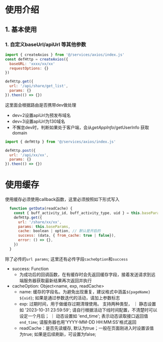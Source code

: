 # 使用介绍

## 1. 基本使用

### 1. 自定义baseUrl/apiUrl 等其他参数

```js
import { createAxios } from '@/services/axios/index.js'
const defHttp = createAxios({
  baseURL: 'xxxx/xx/xx'
  requestOptions: {}
})

defHttp.get({
  url: '/api/share/get_list',
  params: {}
}).then(() => {})
```

这里面会根据路由是否携带dev做处理

* dev=2设置apiUrl为预发布域名
* dev=3设置apiUrl为130域名
* 不懈怠dev时，判断如果处于客户端，会从$getAppInfo/$getUserInfo 获取domain

```js
import { defHttp } from '@/services/axios/index.js'

defHttp.post({
  url: '/api/xx/xx',
  params: {}
}).then(() => {})
```

# 使用缓存

使用缓存必须使用callback函数，这里必须按照如下形式写入

```js
  function getData(readCache) {
    const { buff_activity_id, buff_activity_type, uid } = this.baseParams
    defHttp.get({
      url: '/share/xx/xx',
      params: this.baseParams,
      cache: boolean | option, // 默认是开启的
      success: (data, { from_cache: true | false}),
      error: () => {},
    })
  }
```

除了必传的`url params`; 这里还有必传字段`cacheOption`和`success`

* success: Function
  * 为成功后的回调函数，在有缓存时会先返回缓存字段，接着发送请求到远端服务器获取最新结果再次返回并执行
* cacheOption: Object<name, exp, readCache>
  * name: 缓存的字段名。为避免出现重复，建议格式中涵盖`${pageName}` `${uid}`; 如果是通过参数迭代的活动，请加上参数标志
  * exp: 过期时间，用于做缓存过期清理使用。 支持两种类型，
    ｜ 静态设置如 '2023-10-31 23:59:59'; 请自行根据活动下线时间配置，不清楚时可以设定一个月后；
    ｜ 动态设置如 'end_time'; 表示动态读取接口返回值`end_time`; 请服务器也用'YYYY-MM-DD HH:MM:SS'格式返回
  * readCache：是否先读缓存, 默认为true；一般在页面刚进入时设置该值为true; 如果是后续刷新，可设置为false;
